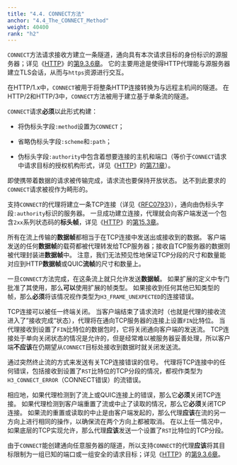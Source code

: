 ```yaml
---
title: "4.4. CONNECT方法"
anchor: "4.4_The_CONNECT_Method"
weight: 40400
rank: "h2"
---
```


`CONNECT`方法请求接收方建立一条隧道，通向具有本次请求目标的身份标识的源服务器；详见《[HTTP]()》的[第9.3.6章]()。
它的主要用途是使得HTTP代理能与源服务器建立TLS会话，从而与`https`资源进行交互。

在HTTP/1.x中，`CONNECT`被用于将整条HTTP连接转换为与远程主机间的隧道。
在HTTP/2和HTTP/3中，`CONNECT`方法被用于建立基于单条流的隧道。

`CONNECT`请求**必须**以此形式构建：

* 将伪标头字段`:method`设置为`CONNECT`；

* 省略伪标头字段`:scheme`和`:path`；

* 伪标头字段`:authority`中包含着想要连接的主机和端口（等价于`CONNECT`请求中请求目标的授权机构形式，详见《[HTTP]()》的[第7.1章]()）。

即使携带着数据的请求被传输完成，请求流也要保持开放状态。
达不到此要求的`CONNECT`请求被视作为畸形的。

支持`CONNECT`的代理将建立一条TCP连接（详见《[RFC0793]()》），通向由伪标头字段`:authority`标识的服务器。
一旦成功建立连接，代理就会向客户端发送一个包含`2xx`系列状态码的**标头帧**，详见《[HTTP]()》的[第15.3章]()。

所有在流上传输的**数据帧**都相当于在TCP连接中发送出或接收到的数据。
客户端发送的任何**数据帧**的载荷都被代理转发给TCP服务器；接收自TCP服务器的数据则被代理封装进**数据帧**中。
注意，我们无法预见性地保证TCP分段的尺寸和数量能对应到HTTP**数据帧**或QUIC**流帧**的尺寸和数量上。

一旦`CONNECT`方法完成，在这条流上就只允许发送**数据帧**。
如果扩展的定义中专门批准了其使用，那么**可以**使用扩展的帧类型。
如果接收到任何其他已知类型的帧，那么**必须**将该情况视作类型为`H3_FRAME_UNEXPECTED`的连接错误。

TCP连接可以被任一终端关闭。
当客户端结束了请求流时（也就是代理的接收流进入了”接收完成“状态），代理将在通向TCP服务器的连接上设置`FIN`比特位。
当代理接收到设置了`FIN`比特位的数据包时，它将关闭通向客户端的发送流。
TCP连接处于单向关闭状态的情况是允许的，但是经常难以被服务器妥善处理，所以客户端**不应该**在仍期望从`CONNECT`目标处接收到数据时就关闭发送流。

通过突然终止流的方式来发送有关TCP连接错误的信号。
代理将TCP连接中的任何错误，包括接收到设置了`RST`比特位的TCP分段的情况，都视作类型为`H3_CONNECT_ERROR`（CONNECT错误）的流错误。

相应地，如果代理检测到了流上或QUIC连接上的错误，那么它**必须**关闭TCP连接。
如果代理检测到客户端重置了流或中止了读取的情况，那么它**必须**关闭TCP连接。
如果流的重置或读取的中止是由客户端发起的，那么代理**应该**在流的另一方向上进行相同的操作，以确保流在两个方向上都被取消。
在以上任一情况中，如果底层的TCP实现允许，那么代理**应该**发送一个设置了`RST`比特位的TCP分段。

由于`CONNECT`能创建通向任意服务器的隧道，所以支持`CONNECT`的代理**应该**将其目标限制为一组已知的端口或一组安全的请求目标；详见《[HTTP]()》的[第9.3.6章]()。
